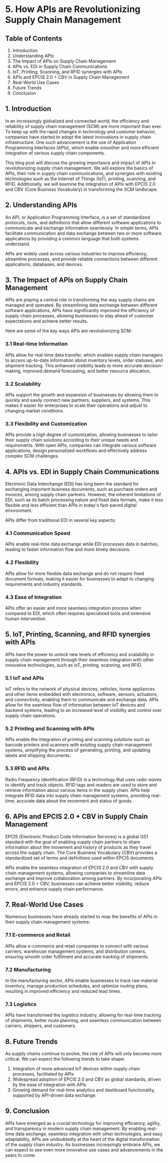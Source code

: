 # 5. How APIs are Revolutionizing Supply Chain Management

## Table of Contents
1. Introduction
2. Understanding APIs
3. The Impact of APIs on Supply Chain Management
4. APIs vs. EDI in Supply Chain Communications
5. IoT, Printing, Scanning, and RFID synergies with APIs
6. APIs and EPCIS 2.0 + CBV in Supply Chain Management
7. Real-World Use Cases
8. Future Trends
9. Conclusion

## 1. Introduction

In an increasingly globalized and connected world, the efficiency and reliability of supply chain management (SCM) are more important than ever. To keep up with the rapid changes in technology and customer behavior, companies have started to adopt the latest innovations in supply chain infrastructure. One such advancement is the use of Application Programming Interfaces (APIs), which enable smoother and more efficient integration of various supply chain components.

This blog post will discuss the growing importance and impact of APIs in revolutionizing supply chain management. We will explore the basics of APIs, their role in supply chain communications, and synergies with existing technologies such as the Internet of Things (IoT), printing, scanning, and RFID. Additionally, we will examine the integration of APIs with EPCIS 2.0 and CBV (Core Business Vocabulary) in transforming the SCM landscape.

## 2. Understanding APIs

An API, or Application Programming Interface, is a set of standardized protocols, tools, and definitions that allow different software applications to communicate and exchange information seamlessly. In simple terms, APIs facilitate communication and data exchange between two or more software applications by providing a common language that both systems understand.

APIs are widely used across various industries to improve efficiency, streamline processes, and provide reliable connections between different applications, databases, and devices.

## 3. The Impact of APIs on Supply Chain Management

APIs are playing a central role in transforming the way supply chains are managed and operated. By streamlining data exchange between different software applications, APIs have significantly improved the efficiency of supply chain processes, allowing businesses to stay ahead of customer expectations and achieve better results.

Here are some of the key ways APIs are revolutionizing SCM:

### 3.1 Real-time Information
APIs allow for real-time data transfer, which enables supply chain managers to access up-to-date information about inventory levels, order statuses, and shipment tracking. This enhanced visibility leads to more accurate decision-making, improved demand forecasting, and better resource allocation.

### 3.2 Scalability
APIs support the growth and expansion of businesses by allowing them to quickly and easily connect new partners, suppliers, and systems. This makes it easier for enterprises to scale their operations and adjust to changing market conditions.

### 3.3 Flexibility and Customization
APIs provide a high degree of customization, allowing businesses to tailor their supply chain solutions according to their unique needs and requirements. With open APIs, companies can integrate various software applications, design personalized workflows and effectively address complex SCM challenges.

## 4. APIs vs. EDI in Supply Chain Communications

Electronic Data Interchange (EDI) has long been the standard for exchanging important business documents, such as purchase orders and invoices, among supply chain partners. However, the inherent limitations of EDI, such as its batch processing nature and fixed data formats, make it less flexible and less efficient than APIs in today's fast-paced digital environment.

APIs differ from traditional EDI in several key aspects:

### 4.1 Communication Speed
APIs enable real-time data exchange while EDI processes data in batches, leading to faster information flow and more timely decisions.

### 4.2 Flexibility
APIs allow for more flexible data exchange and do not require fixed document formats, making it easier for businesses to adapt to changing requirements and industry standards.

### 4.3 Ease of Integration
APIs offer an easier and more seamless integration process when compared to EDI, which often requires specialized tools and extensive human intervention.

## 5. IoT, Printing, Scanning, and RFID synergies with APIs

 APIs have the power to unlock new levels of efficiency and scalability in supply chain management through their seamless integration with other innovative technologies, such as IoT, printing, scanning, and RFID.

### 5.1 IoT and APIs
IoT refers to the network of physical devices, vehicles, home appliances and other items embedded with electronics, software, sensors, actuators, and connectivity, enabling them to communicate and exchange data. APIs allow for the seamless flow of information between IoT devices and backend systems, leading to an increased level of visibility and control over supply chain operations.

### 5.2 Printing and Scanning with APIs
APIs enable the integration of printing and scanning solutions such as barcode printers and scanners with existing supply chain management systems, simplifying the process of generating, printing, and updating labels and shipping documents.

### 5.3 RFID and APIs
Radio Frequency Identification (RFID) is a technology that uses radio waves to identify and track objects. RFID tags and readers are used to store and retrieve information about various items in the supply chain. APIs help integrate RFID data into supply chain management systems, providing real-time, accurate data about the movement and status of goods.

## 6. APIs and EPCIS 2.0 + CBV in Supply Chain Management

EPCIS (Electronic Product Code Information Services) is a global GS1 standard with the goal of enabling supply chain partners to share information about the movement and history of products as they travel across the supply chain. The Core Business Vocabulary (CBV) provides a standardized set of terms and definitions used within EPCIS documents.

APIs enable the seamless integration of EPCIS 2.0 and CBV with supply chain management systems, allowing companies to streamline data exchange and improve collaboration among partners. By incorporating APIs and EPCIS 2.0 + CBV, businesses can achieve better visibility, reduce errors, and enhance supply chain performance.

## 7. Real-World Use Cases

Numerous businesses have already started to reap the benefits of APIs in their supply chain management systems:

### 7.1 E-commerce and Retail
APIs allow e-commerce and retail companies to connect with various carriers, warehouse management systems, and distribution centers, ensuring smooth order fulfilment and accurate tracking of shipments.

### 7.2 Manufacturing
In the manufacturing sector, APIs enable businesses to track raw material inventory, manage production schedules, and optimize routing plans, resulting in improved efficiency and reduced lead times.

### 7.3 Logistics
APIs have transformed the logistics industry, allowing for real-time tracking of shipments, better route planning, and seamless communication between carriers, shippers, and customers.

## 8. Future Trends

As supply chains continue to evolve, the role of APIs will only become more critical. We can expect the following trends to take shape:

1.  Integration of more advanced IoT devices within supply chain processes, facilitated by APIs
2.  Widespread adoption of EPCIS 2.0 and CBV as global standards, driven by the ease of integration with APIs
3.  Growing demand for real-time analytics and dashboard functionality, supported by API-driven data exchange.

## 9. Conclusion

APIs have emerged as a crucial technology for improving efficiency, agility, and transparency in modern supply chain management. By enabling real-time data exchange, seamless integration with other technologies, and easy adaptability, APIs are undoubtedly at the heart of the digital transformation of the supply chain industry. As businesses increasingly embrace APIs, we can expect to see even more innovative use cases and advancements in the years to come.
